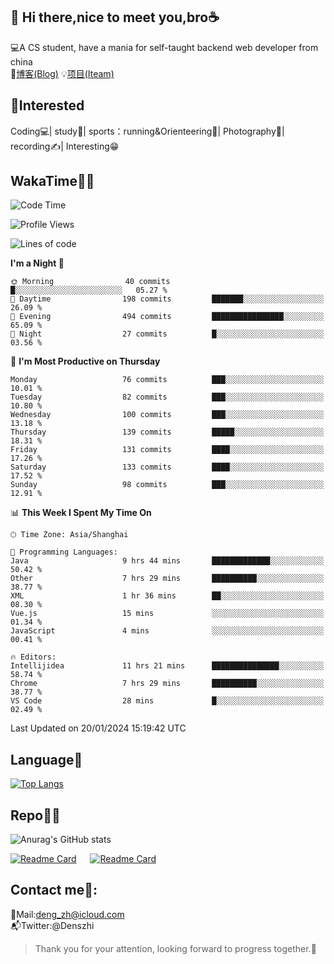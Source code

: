 👋 Hi there,nice to meet you,bro☕
---
💻A CS student, have a mania for self-taught backend web developer from china   
📌[博客(Blog)](https://github.com/HealUP/MyBlog)
💡[项目(Iteam)](https://healup.github.io/)

 <!-- waka-box start -->
 <!-- waka-box end -->
 
🧲**Interested**
--
Coding💻| study📖| sports：running&Orienteering🏃‍| Photography📸| recording✍️| Interesting😁

WakaTime👨‍💻
---
<!--START_SECTION:waka-->
![Code Time](http://img.shields.io/badge/Code%20Time-578%20hrs%2052%20mins-blue)

![Profile Views](http://img.shields.io/badge/Profile%20Views-1-blue)

![Lines of code](https://img.shields.io/badge/From%20Hello%20World%20I%27ve%20Written-205.0%20thousand%20lines%20of%20code-blue)

**I'm a Night 🦉** 

```text
🌞 Morning                40 commits          █░░░░░░░░░░░░░░░░░░░░░░░░   05.27 % 
🌆 Daytime                198 commits         ███████░░░░░░░░░░░░░░░░░░   26.09 % 
🌃 Evening                494 commits         ████████████████░░░░░░░░░   65.09 % 
🌙 Night                  27 commits          █░░░░░░░░░░░░░░░░░░░░░░░░   03.56 % 
```
📅 **I'm Most Productive on Thursday** 

```text
Monday                   76 commits          ███░░░░░░░░░░░░░░░░░░░░░░   10.01 % 
Tuesday                  82 commits          ███░░░░░░░░░░░░░░░░░░░░░░   10.80 % 
Wednesday                100 commits         ███░░░░░░░░░░░░░░░░░░░░░░   13.18 % 
Thursday                 139 commits         █████░░░░░░░░░░░░░░░░░░░░   18.31 % 
Friday                   131 commits         ████░░░░░░░░░░░░░░░░░░░░░   17.26 % 
Saturday                 133 commits         ████░░░░░░░░░░░░░░░░░░░░░   17.52 % 
Sunday                   98 commits          ███░░░░░░░░░░░░░░░░░░░░░░   12.91 % 
```


📊 **This Week I Spent My Time On** 

```text
🕑︎ Time Zone: Asia/Shanghai

💬 Programming Languages: 
Java                     9 hrs 44 mins       █████████████░░░░░░░░░░░░   50.42 % 
Other                    7 hrs 29 mins       ██████████░░░░░░░░░░░░░░░   38.77 % 
XML                      1 hr 36 mins        ██░░░░░░░░░░░░░░░░░░░░░░░   08.30 % 
Vue.js                   15 mins             ░░░░░░░░░░░░░░░░░░░░░░░░░   01.34 % 
JavaScript               4 mins              ░░░░░░░░░░░░░░░░░░░░░░░░░   00.41 % 

🔥 Editors: 
Intellijidea             11 hrs 21 mins      ███████████████░░░░░░░░░░   58.74 % 
Chrome                   7 hrs 29 mins       ██████████░░░░░░░░░░░░░░░   38.77 % 
VS Code                  28 mins             █░░░░░░░░░░░░░░░░░░░░░░░░   02.49 % 
```


 Last Updated on 20/01/2024 15:19:42 UTC
<!--END_SECTION:waka-->

Language🚀
---
[![Top Langs](https://github-readme-stats.vercel.app/api/top-langs/?username=HealUP&layout=compact&hide_border=true)](https://github.com/HealUP)

Repo🧑‍💻
---
![Anurag's GitHub stats](https://github-readme-stats.vercel.app/api?username=HealUP&count_private=true&show_icons=true&theme=gruvbox&hide_border=true) 

[![Readme Card](https://github-readme-stats.vercel.app/api/pin/?username=HealUP&repo=InternetEy&theme=transparent)](https://github.com/HealUP/InternetEy) &emsp;
[![Readme Card](https://github-readme-stats.vercel.app/api/pin/?username=HealUP&repo=CampusExperience&theme=transparent)](https://github.com/HealUP/CampusExperience)


Contact me📱:
---
📮Mail:deng_zh@icloud.com  
📬Twitter:@Denszhi  

> Thank you for your attention, looking forward to progress together.🎉

